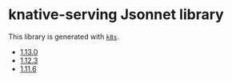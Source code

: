 # knative-serving Jsonnet library

This library is generated with [`k8s`](https://github.com/jsonnet-libs/k8s).

- [1.13.0](1.13.0/README.md)
- [1.12.3](1.12.3/README.md)
- [1.11.6](1.11.6/README.md)
